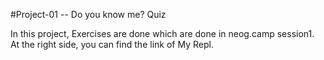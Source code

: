 #Project-01 -- Do you know me? Quiz

In this project,  Exercises are done which are done in neog.camp session1. At the right side, you can find the link of My Repl.
